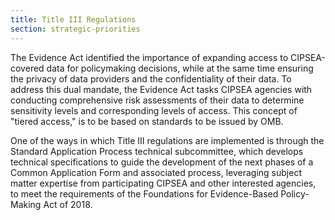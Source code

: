 ```yaml
---
title: Title III Regulations
section: strategic-priorities
---
```

<p>The Evidence Act identified the importance of expanding access to CIPSEA-covered data for policymaking decisions, while at the same time ensuring the privacy of data providers and the confidentiality of their data. To address this dual mandate, the Evidence Act tasks CIPSEA agencies with conducting comprehensive risk assessments of their data to determine sensitivity levels and corresponding levels of access. This concept of "tiered access," is to be based on standards to be issued by OMB.</p>

<p>One of the ways in which Title III regulations are implemented is through the Standard Application Process technical subcommittee, which develops technical specifications to guide the development of the next phases of a Common Application Form and associated process, leveraging subject matter expertise from participating CIPSEA and other interested agencies, to meet the requirements of the Foundations for Evidence-Based Policy-Making Act of 2018.</p>